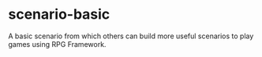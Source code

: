 scenario-basic
==============

A basic scenario from which others can build more useful scenarios to play games using RPG Framework.